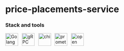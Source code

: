 # price-placements-service

### Stack and tools

<img src="https://cdn.jsdelivr.net/gh/devicons/devicon/icons/go/go-original-wordmark.svg" title="Golang" width="40" height="40"/>
&nbsp;
<img src="https://cncf-branding.netlify.app/img/projects/grpc/icon/white/grpc-icon-white.svg" title="gRPC" alt="gRPC" width="40" height="40"/>
&nbsp;
<img src="https://camo.githubusercontent.com/f72d07b7d898f8935d557867df17416a1b430a2572f8ea1bae57d1700f5c754b/68747470733a2f2f63646e2e7261776769742e636f6d2f676f2d6368692f6368692f6d61737465722f5f6578616d706c65732f6368692e737667" title="chi" alt="chi" width="40" height="40"/>
&nbsp;
<img src="https://prometheus.io/assets/prometheus_logo_grey.svg" title="prometheus" alt="prometheus" width="40" height="40"/>
&nbsp;
<img src="https://opentelemetry.io/img/logos/opentelemetry-horizontal-color.svg" title="open telemetry" alt="open telemetry" width="40" height="40"/>
&nbsp;